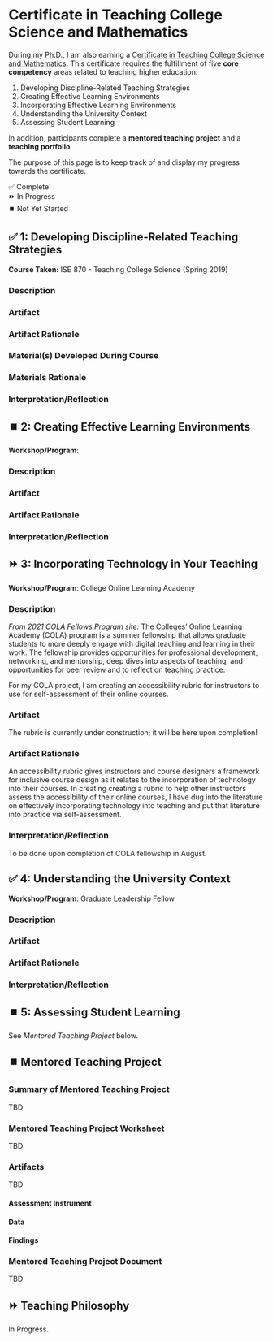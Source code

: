 # Certificate in Teaching College Science and Mathematics

During my Ph.D., I am also earning a [Certificate in Teaching College Science and Mathematics](https://natsci.msu.edu/students/future-students/graduate/certification-in-teaching/). This certificate requires the fulfillment of five **core competency** areas related to teaching higher education:

1. Developing Discipline-Related Teaching Strategies
2. Creating Effective Learning Environments
3. Incorporating Effective Learning Environments
4. Understanding the University Context
5. Assessing Student Learning

In addition, participants complete a **mentored teaching project** and a **teaching portfolio**.

The purpose of this page is to keep track of and display my progress towards the certificate. 

✅ Complete!  
⏩ In Progress  
⏹️ Not Yet Started  


## ✅ 1: Developing Discipline-Related Teaching Strategies

**Course Taken:** ISE 870 - Teaching College Science (Spring 2019)

### Description 

### Artifact

### Artifact Rationale

### Material(s) Developed During Course

### Materials Rationale

### Interpretation/Reflection

## ⏹️ 2: Creating Effective Learning Environments

**Workshop/Program**:

### Description 

### Artifact

### Artifact Rationale

### Interpretation/Reflection

## ⏩ 3: Incorporating Technology in Your Teaching

**Workshop/Program**: College Online Learning Academy

### Description 

_From [2021 COLA Fellows Program site](https://cola.msu.hcommons.org/):_ The Colleges’ Online Learning Academy (COLA) program is a summer fellowship that allows graduate students to more deeply engage with digital teaching and learning in their work. The fellowship provides opportunities for professional development, networking, and mentorship, deep dives into aspects of teaching, and opportunities for peer review and to reflect on teaching practice.

For my COLA project, I am creating an accessibility rubric for instructors to use for self-assessment of their online courses. 

### Artifact

The rubric is currently under construction; it will be here upon completion!

### Artifact Rationale

An accessibility rubric gives instructors and course designers a framework for inclusive course design as it relates to the incorporation of technology into their courses. In creating creating a rubric to help other instructors assess the accessibility of their online courses, I have dug into the literature on effectively incorporating technology into teaching and put that literature into practice via self-assessment.

### Interpretation/Reflection

To be done upon completion of COLA fellowship in August.

## ✅ 4: Understanding the University Context

**Workshop/Program**: Graduate Leadership Fellow

### Description 

### Artifact

### Artifact Rationale

### Interpretation/Reflection

## ⏹️ 5: Assessing Student Learning

See _Mentored Teaching Project_ below.

## ⏹️ Mentored Teaching Project

### Summary of Mentored Teaching Project

TBD

### Mentored Teaching Project Worksheet

TBD

### Artifacts

TBD

#### Assessment Instrument

#### Data

#### Findings

### Mentored Teaching Project Document

TBD

## ⏩ Teaching Philosophy

In Progress.
